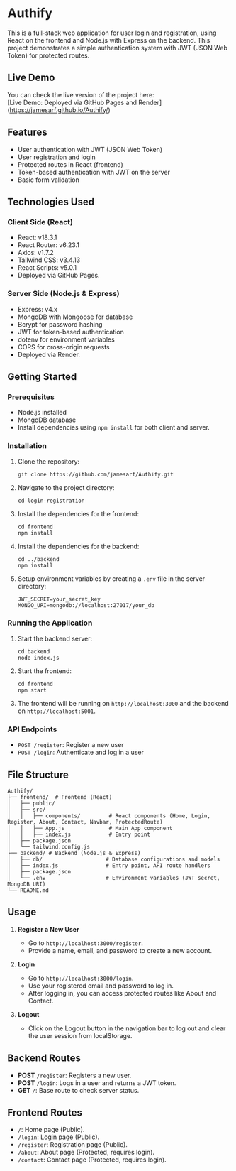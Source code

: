
# Authify

This is a full-stack web application for user login and registration, using React on the frontend and Node.js with Express on the backend. This project demonstrates a simple authentication system with JWT (JSON Web Token) for protected routes.


## Live Demo

You can check the live version of the project here:  
[Live Demo: Deployed via GitHub Pages and Render] (https://jamesarf.github.io/Authify/)


## Features

- User authentication with JWT (JSON Web Token)
- User registration and login
- Protected routes in React (frontend)
- Token-based authentication with JWT on the server
- Basic form validation

## Technologies Used

### Client Side (React)
- React: v18.3.1
- React Router: v6.23.1
- Axios: v1.7.2
- Tailwind CSS: v3.4.13
- React Scripts: v5.0.1
- Deployed via GitHub Pages.

### Server Side (Node.js & Express)
- Express: v4.x
- MongoDB with Mongoose for database
- Bcrypt for password hashing
- JWT for token-based authentication
- dotenv for environment variables
- CORS for cross-origin requests
- Deployed via Render.

## Getting Started

### Prerequisites

- Node.js installed
- MongoDB database
- Install dependencies using `npm install` for both client and server.

### Installation

1. Clone the repository:
    ```
    git clone https://github.com/jamesarf/Authify.git
    ```

2. Navigate to the project directory:
    ```
    cd login-registration
    ```

3. Install the dependencies for the frontend:
    ```
    cd frontend
    npm install
    ```

4. Install the dependencies for the backend:
    ```
    cd ../backend
    npm install
    ```

5. Setup environment variables by creating a `.env` file in the server directory:
    ```
    JWT_SECRET=your_secret_key
    MONGO_URI=mongodb://localhost:27017/your_db
    ```

### Running the Application

1. Start the backend server:
    ```
    cd backend
    node index.js
    ```

2. Start the frontend:
    ```
    cd frontend
    npm start
    ```

3. The frontend will be running on `http://localhost:3000` and the backend on `http://localhost:5001`.

### API Endpoints

- `POST /register`: Register a new user
- `POST /login`: Authenticate and log in a user

## File Structure

```
Authify/
├── frontend/  # Frontend (React)
│   ├── public/
│   ├── src/
│   │   ├── components/         # React components (Home, Login, Register, About, Contact, Navbar, ProtectedRoute)
│   │   ├── App.js              # Main App component
│   │   ├── index.js            # Entry point
│   ├── package.json
│   └── tailwind.config.js
├── backend/ # Backend (Node.js & Express)
│   ├── db/                    # Database configurations and models
│   ├── index.js               # Entry point, API route handlers
│   ├── package.json
│   └── .env                   # Environment variables (JWT secret, MongoDB URI)
└── README.md
```
## Usage

1. **Register a New User**
   - Go to `http://localhost:3000/register`.
   - Provide a name, email, and password to create a new account.

2. **Login**
   - Go to `http://localhost:3000/login`.
   - Use your registered email and password to log in.
   - After logging in, you can access protected routes like About and Contact.

3. **Logout**
   - Click on the Logout button in the navigation bar to log out and clear the user session from localStorage.

## Backend Routes

- **POST** `/register`: Registers a new user.
- **POST** `/login`: Logs in a user and returns a JWT token.
- **GET** `/`: Base route to check server status.

## Frontend Routes

- `/`: Home page (Public).
- `/login`: Login page (Public).
- `/register`: Registration page (Public).
- `/about`: About page (Protected, requires login).
- `/contact`: Contact page (Protected, requires login).


